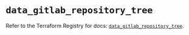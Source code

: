 # `data_gitlab_repository_tree`

Refer to the Terraform Registry for docs: [`data_gitlab_repository_tree`](https://registry.terraform.io/providers/gitlabhq/gitlab/18.4.1/docs/data-sources/repository_tree).
